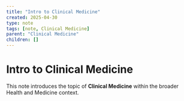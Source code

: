 ```yaml
---
title: "Intro to Clinical Medicine"
created: 2025-04-30
type: note
tags: [note, Clinical Medicine]
parent: "Clinical Medicine"
children: []
---
```


# Intro to Clinical Medicine

This note introduces the topic of **Clinical Medicine** within the broader Health and Medicine context.
